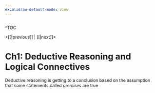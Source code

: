 ```yaml
---
excalidraw-default-mode: view
---
```


```toc

```

^TOC

<[[|previous]] | [[|next]]>

# Ch1: Deductive Reasoning and Logical Connectives

Deductive reasoning is getting to a conclusion based on the assumption that some statements called *premises* are true

